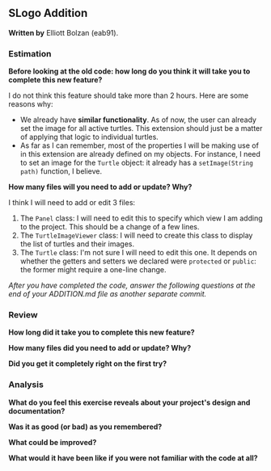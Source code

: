 ## SLogo Addition

**Written by** Elliott Bolzan (eab91).

### Estimation

**Before looking at the old code:
how long do you think it will take you to complete this new feature?**

I do not think this feature should take more than 2 hours. Here are some reasons why:

- We already have **similar functionality**. As of now, the user can already set the image for all active turtles. This extension should just be a matter of applying that logic to individual turtles.
- As far as I can remember, most of the properties I will be making use of in this extension are already defined on my objects. For instance, I need to set an image for the `Turtle` object: it already has a `setImage(String path)` function, I believe.

**How many files will you need to add or update? Why?**

I think I will need to add or edit 3 files:

1. The `Panel` class: I will need to edit this to specify which view I am adding to the project. This should be a change of a few lines.
2. The `TurtleImageViewer` class: I will need to create this class to display the list of turtles and their images. 
3. The `Turtle` class: I'm not sure I will need to edit this one. It depends on whether the getters and setters we declared were `protected` or `public`: the former might require a one-line change. 

*After you have completed the code, answer the following questions at the end of your ADDITION.md file as another separate commit.*

### Review

**How long did it take you to complete this new feature?**

**How many files did you need to add or update? Why?**

**Did you get it completely right on the first try?**

### Analysis

**What do you feel this exercise reveals about your project's design and documentation?**

**Was it as good (or bad) as you remembered?**

**What could be improved?**

**What would it have been like if you were not familiar with the code at all?**
